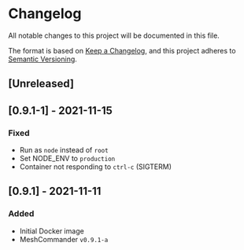 # Changelog
All notable changes to this project will be documented in this file.

The format is based on [Keep a Changelog](https://keepachangelog.com/en/1.0.0/),
and this project adheres to [Semantic Versioning](https://semver.org/spec/v2.0.0.html).

## [Unreleased]

## [0.9.1-1] - 2021-11-15
### Fixed
- Run as `node` instead of `root`
- Set NODE_ENV to `production`
- Container not responding to `ctrl-c` (SIGTERM)

## [0.9.1] - 2021-11-11
### Added
- Initial Docker image
- MeshCommander `v0.9.1-a`
